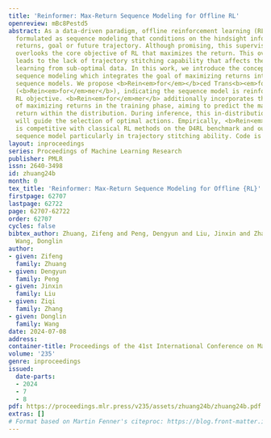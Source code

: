 ```yaml
---
title: 'Reinformer: Max-Return Sequence Modeling for Offline RL'
openreview: mBc8Pestd5
abstract: As a data-driven paradigm, offline reinforcement learning (RL) has been
  formulated as sequence modeling that conditions on the hindsight information including
  returns, goal or future trajectory. Although promising, this supervised paradigm
  overlooks the core objective of RL that maximizes the return. This overlook directly
  leads to the lack of trajectory stitching capability that affects the sequence model
  learning from sub-optimal data. In this work, we introduce the concept of max-return
  sequence modeling which integrates the goal of maximizing returns into existing
  sequence models. We propose <b>Rein<em>for</em></b>ced Trans<b><em>for</em>mer</b>
  (<b>Rein<em>for</em>mer</b>), indicating the sequence model is reinforced by the
  RL objective. <b>Rein<em>for</em>mer</b> additionally incorporates the objective
  of maximizing returns in the training phase, aiming to predict the maximum future
  return within the distribution. During inference, this in-distribution maximum return
  will guide the selection of optimal actions. Empirically, <b>Rein<em>for</em>mer</b>
  is competitive with classical RL methods on the D4RL benchmark and outperforms state-of-the-art
  sequence model particularly in trajectory stitching ability. Code is public at https://github.com/Dragon-Zhuang/Reinformer.
layout: inproceedings
series: Proceedings of Machine Learning Research
publisher: PMLR
issn: 2640-3498
id: zhuang24b
month: 0
tex_title: 'Reinformer: Max-Return Sequence Modeling for Offline {RL}'
firstpage: 62707
lastpage: 62722
page: 62707-62722
order: 62707
cycles: false
bibtex_author: Zhuang, Zifeng and Peng, Dengyun and Liu, Jinxin and Zhang, Ziqi and
  Wang, Donglin
author:
- given: Zifeng
  family: Zhuang
- given: Dengyun
  family: Peng
- given: Jinxin
  family: Liu
- given: Ziqi
  family: Zhang
- given: Donglin
  family: Wang
date: 2024-07-08
address:
container-title: Proceedings of the 41st International Conference on Machine Learning
volume: '235'
genre: inproceedings
issued:
  date-parts:
  - 2024
  - 7
  - 8
pdf: https://proceedings.mlr.press/v235/assets/zhuang24b/zhuang24b.pdf
extras: []
# Format based on Martin Fenner's citeproc: https://blog.front-matter.io/posts/citeproc-yaml-for-bibliographies/
---
```

